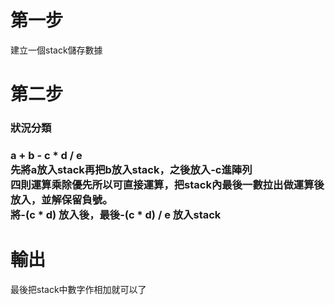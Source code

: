 <h1>第一步</h1>
<a>建立一個stack儲存數據</a>



<h1>第二步</h1>

<h3>狀況分類<h3>

a + b - c * d / e</br>
先將a放入stack再把b放入stack，之後放入-c進陣列</br>
四則運算乘除優先所以可直接運算，把stack內最後一數拉出做運算後放入，並解保留負號。</br>
將-(c * d) 放入後，最後-(c * d) / e 放入stack</br>

<h1>輸出</h1>
<a>最後把stack中數字作相加就可以了</a>
